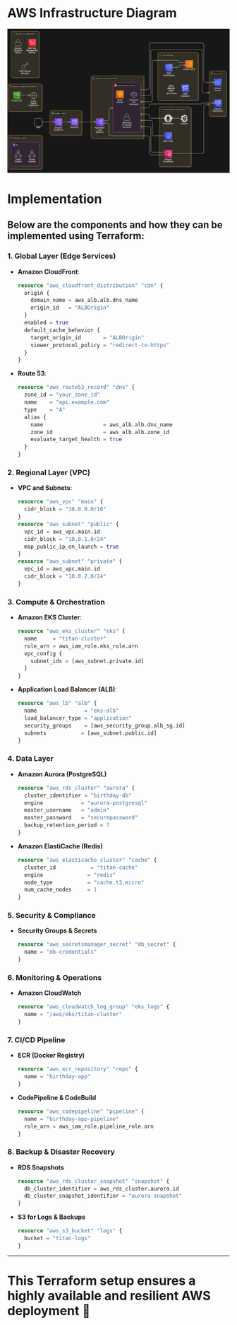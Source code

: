 
# AWS Infrastructure Diagram

![AWS Infrastructure Diagram](./images/infra.png)


# **Implementation**

## Below are the components and how they can be implemented using Terraform:

### **1. Global Layer (Edge Services)**
- **Amazon CloudFront**:  
  ```terraform
  resource "aws_cloudfront_distribution" "cdn" {
    origin {
      domain_name = aws_alb.alb.dns_name
      origin_id   = "ALBOrigin"
    }
    enabled = true
    default_cache_behavior {
      target_origin_id       = "ALBOrigin"
      viewer_protocol_policy = "redirect-to-https"
    }
  }
  ```
- **Route 53**:  
  ```terraform
  resource "aws_route53_record" "dns" {
    zone_id = "your_zone_id"
    name    = "api.example.com"
    type    = "A"
    alias {
      name                   = aws_alb.alb.dns_name
      zone_id                = aws_alb.alb.zone_id
      evaluate_target_health = true
    }
  }
  ```

### **2. Regional Layer (VPC)**
- **VPC and Subnets**:
  ```terraform
  resource "aws_vpc" "main" {
    cidr_block = "10.0.0.0/16"
  }
  resource "aws_subnet" "public" {
    vpc_id = aws_vpc.main.id
    cidr_block = "10.0.1.0/24"
    map_public_ip_on_launch = true
  }
  resource "aws_subnet" "private" {
    vpc_id = aws_vpc.main.id
    cidr_block = "10.0.2.0/24"
  }
  ```

### **3. Compute & Orchestration**
- **Amazon EKS Cluster**:
  ```terraform
  resource "aws_eks_cluster" "eks" {
    name     = "titan-cluster"
    role_arn = aws_iam_role.eks_role.arn
    vpc_config {
      subnet_ids = [aws_subnet.private.id]
    }
  }
  ```
- **Application Load Balancer (ALB)**:
  ```terraform
  resource "aws_lb" "alb" {
    name               = "eks-alb"
    load_balancer_type = "application"
    security_groups    = [aws_security_group.alb_sg.id]
    subnets           = [aws_subnet.public.id]
  }
  ```

### **4. Data Layer**
- **Amazon Aurora (PostgreSQL)**
  ```terraform
  resource "aws_rds_cluster" "aurora" {
    cluster_identifier = "birthday-db"
    engine            = "aurora-postgresql"
    master_username   = "admin"
    master_password   = "securepassword"
    backup_retention_period = 7
  }
  ```
- **Amazon ElastiCache (Redis)**
  ```terraform
  resource "aws_elasticache_cluster" "cache" {
    cluster_id           = "titan-cache"
    engine              = "redis"
    node_type           = "cache.t3.micro"
    num_cache_nodes     = 1
  }
  ```

### **5. Security & Compliance**
- **Security Groups & Secrets**
  ```terraform
  resource "aws_secretsmanager_secret" "db_secret" {
    name = "db-credentials"
  }
  ```

### **6. Monitoring & Operations**
- **Amazon CloudWatch**
  ```terraform
  resource "aws_cloudwatch_log_group" "eks_logs" {
    name = "/aws/eks/titan-cluster"
  }
  ```

### **7. CI/CD Pipeline**
- **ECR (Docker Registry)**
  ```terraform
  resource "aws_ecr_repository" "repo" {
    name = "birthday-app"
  }
  ```
- **CodePipeline & CodeBuild**
  ```terraform
  resource "aws_codepipeline" "pipeline" {
    name = "birthday-app-pipeline"
    role_arn = aws_iam_role.pipeline_role.arn
  }
  ```

### **8. Backup & Disaster Recovery**
- **RDS Snapshots**
  ```terraform
  resource "aws_rds_cluster_snapshot" "snapshot" {
    db_cluster_identifier = aws_rds_cluster.aurora.id
    db_cluster_snapshot_identifier = "aurora-snapshot"
  }
  ```
- **S3 for Logs & Backups**
  ```terraform
  resource "aws_s3_bucket" "logs" {
    bucket = "titan-logs"
  }
  ```

---

# This Terraform setup ensures a highly available and resilient AWS deployment 🚀

